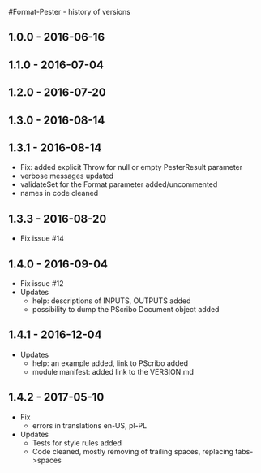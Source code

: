 #Format-Pester - history of versions

## 1.0.0 - 2016-06-16

## 1.1.0 - 2016-07-04

## 1.2.0 - 2016-07-20

## 1.3.0 - 2016-08-14

## 1.3.1 - 2016-08-14

- Fix: added explicit Throw for null or empty PesterResult parameter
- verbose messages updated 
- validateSet for the Format parameter added/uncommented
- names in code cleaned

## 1.3.3 - 2016-08-20

- Fix issue #14  

##  1.4.0 - 2016-09-04

- Fix issue #12
- Updates
  - help: descriptions of INPUTS, OUTPUTS added
  - possibility to dump the PScribo Document object added

## 1.4.1 - 2016-12-04

- Updates
  - help: an example added, link to PScribo added
  - module manifest: added link to the VERSION.md
    
## 1.4.2 - 2017-05-10

- Fix
  - errors in translations en-US, pl-PL 
- Updates
  - Tests for style rules added
  - Code cleaned, mostly removing of trailing spaces, replacing tabs->spaces
